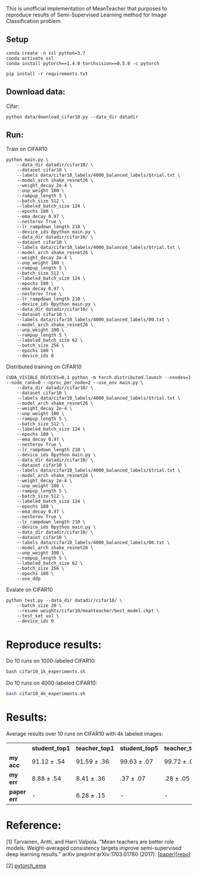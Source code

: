 This is unofficial implementation of MeanTeacher that purposes to reproduce results of Semi-Supervised Learning method for Image Classification problem.

## Setup
```
conda create -n ssl python=3.7
conda activate ssl
conda install pytorch==1.4.0 torchvision==0.5.0 -c pytorch

pip install -r requirements.txt
```

## Download data:
Cifar:
```
python data/download_cifar10.py --data_dir datadir
```

## Run:
Train on CIFAR10
```
python main.py \
    --data_dir datadir/cifar10/ \
    --dataset cifar10 \
    --labels data/cifar10_labels/4000_balanced_labels/$trial.txt \
    --model_arch shake_resnet26 \
    --weight_decay 2e-4 \
    --unp_weight 100 \
    --rampup_length 5 \
    --batch_size 512 \
    --labeled_batch_size 124 \
    --epochs 180 \
    --ema_decay 0.97 \
    --nesterov True \
    --lr_rampdown_length 210 \
    --device_ids 0python main.py \
    --data_dir datadir/cifar10/ \
    --dataset cifar10 \
    --labels data/cifar10_labels/4000_balanced_labels/$trial.txt \
    --model_arch shake_resnet26 \
    --weight_decay 2e-4 \
    --unp_weight 100 \
    --rampup_length 5 \
    --batch_size 512 \
    --labeled_batch_size 124 \
    --epochs 180 \
    --ema_decay 0.97 \
    --nesterov True \
    --lr_rampdown_length 210 \
    --device_ids 0python main.py \
    --data_dir datadir/cifar10/ \
    --dataset cifar10 \
    --labels data/cifar10_labels/4000_balanced_labels/00.txt \
    --model_arch shake_resnet26 \
    --unp_weight 100 \
    --rampup_length 5 \
    --labeled_batch_size 62 \
    --batch_size 256 \
    --epochs 180 \
    --device_ids 0
```
Distributed training on CIFAR10 
```
CUDA_VISIBLE_DEVICES=0,1 python -m torch.distributed.launch --nnodes=1 --node_rank=0 --nproc_per_node=2 --use_env main.py \
    --data_dir datadir/cifar10/ \
    --dataset cifar10 \
    --labels data/cifar10_labels/4000_balanced_labels/$trial.txt \
    --model_arch shake_resnet26 \
    --weight_decay 2e-4 \
    --unp_weight 100 \
    --rampup_length 5 \
    --batch_size 512 \
    --labeled_batch_size 124 \
    --epochs 180 \
    --ema_decay 0.97 \
    --nesterov True \
    --lr_rampdown_length 210 \
    --device_ids 0python main.py \
    --data_dir datadir/cifar10/ \
    --dataset cifar10 \
    --labels data/cifar10_labels/4000_balanced_labels/$trial.txt \
    --model_arch shake_resnet26 \
    --weight_decay 2e-4 \
    --unp_weight 100 \
    --rampup_length 5 \
    --batch_size 512 \
    --labeled_batch_size 124 \
    --epochs 180 \
    --ema_decay 0.97 \
    --nesterov True \
    --lr_rampdown_length 210 \
    --device_ids 0python main.py \
    --data_dir datadir/cifar10/ \
    --dataset cifar10 \
    --labels data/cifar10_labels/4000_balanced_labels/00.txt \
    --model_arch shake_resnet26 \
    --unp_weight 100 \
    --rampup_length 5 \
    --labeled_batch_size 62 \
    --batch_size 256 \
    --epochs 180 \
    --use_ddp
```

Evalate on CIFAR10
```
python test.py --data_dir datadir/cifar10/ \
    --batch_size 20 \
    --resume weights/cifar10/meanteacher/best_model.ckpt \
    --test_set val \
    --device_ids 0
```

# Reproduce results:
Do 10 runs on 1000-labeled CIFAR10:
```bash
bash cifar10_1k_experiments.sh
```

Do 10 runs on 4000-labeled CIFAR10:
```bash
bash cifar10_4k_experiments.sh
```

# Results:
Average results over 10 runs on CIFAR10 with 4k labeled images:

<table style="width:100%">
  <tr>
    <th></th>
    <th>student_top1</th>
    <th>teacher_top1</th>
    <th>student_top5</th>
    <th>teacher_top5</th>
  </tr>
  <tr>
    <td><b>my acc</b></td>
    <td>91.12 &plusmn .54 </td>
    <td>91.59 &plusmn .36 </td>
    <td>99.63 &plusmn .07 </td>
    <td>99.72 &plusmn .05 </td>
  </tr>
  <tr>
    <td><b>my err</b></td>
    <td>8.88 &plusmn .54 </td>
    <td>8.41 &plusmn .36 </td>
    <td>.37 &plusmn .07 </td>
    <td>.28 &plusmn .05 </td>
  </tr>
  <tr>
    <td><b>paper err</b></td>
    <td>-</td>
    <td>6.28 &plusmn .15</td>
    <td>-</td>
    <td>-</td>
  </tr>
</table>

# Reference:
[1] Tarvainen, Antti, and Harri Valpola. "Mean teachers are better role models: Weight-averaged consistency targets improve semi-supervised deep learning results." arXiv preprint arXiv:1703.01780 (2017). [[paper]](https://arxiv.org/pdf/1703.01780.pdf)[[repo]](https://github.com/CuriousAI/mean-teacher/tree/master/pytorch)

[2] [pytorch_ema](https://github.com/fadel/pytorch_ema.git)